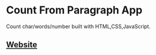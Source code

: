 # Count From Paragraph App
Count char/words/number built with HTML,CSS,JavaScript.

## [Website](https://gauravsinghdev.github.io/Count-char-words-number/)

